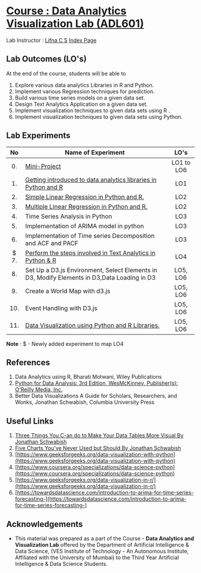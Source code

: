 # [Course : Data Analytics Visualization Lab (ADL601)](https://drive.google.com/file/d/161F1ADE5tG6hq_4epCpiciHqv8opUMfl/view?usp=drive_link)
Lab Instructor : [Lifna C S](mailto:lifna.cs@ves.ac.in)
[Index Page](https://github.com/LifnaJos/ADL601-Data-Analytics-and-Visualization-Lab/blob/main/Experiments/ADC601_DAV_Index.pdf)

## Lab Outcomes (LO's)
At the end of the course, students will be able to
1. Explore various data analytics Libraries in R and Python.
2. Implement various Regression techniques for prediction.
3. Build various time series models on a given data set.
4. Design Text Analytics Application on a given data set.
5. Implement visualization techniques to given data sets using R .
6. Implement visualization techniques to given data sets using Python.

## Lab Experiments
| No | Name of Experiment | LO's |
| :--: | ------------------ | :----: |
| 0. | [Mini-Project](https://github.com/LifnaJos/ADL601-Data-Analytics-and-Visualization-Lab/blob/main/Experiments/Mini-Project.md) | LO1 to LO6 | 
| 1. | [Getting introduced to data analytics libraries in Python and R](https://github.com/LifnaJos/ADL601-Data-Analytics-and-Visualization-Lab/blob/main/Experiments/Experiment_1.md) | LO1 |
| 2. | [Simple Linear Regression in Python and R.](https://github.com/LifnaJos/ADL601-Data-Analytics-and-Visualization-Lab/blob/main/Experiments/Experiment_2.md) | LO2 |
| 3. | [Multiple Linear Regression in Python and R.](https://github.com/LifnaJos/ADL601-Data-Analytics-and-Visualization-Lab/blob/main/Experiments/Experiment_3.md) | LO2 |
| 4. | Time Series Analysis in Python | LO3 |
| 5. | Implementation of ARIMA model in python | LO3 |
| 6. | Implementation of Time series Decomposition and ACF and PACF | LO3 |
| $ 7. | [Perform the steps involved in Text Analytics in Python & R](https://github.com/LifnaJos/ADL601-Data-Analytics-and-Visualization-Lab/blob/main/Experiments/Experiment_7.md) | LO4 |
| 8. | Set Up a D3.js Environment, Select Elements in D3, Modify Elements in D3,Data Loading in D3 | LO5, LO6 |
| 9. | Create a World Map with d3.js |LO5, LO6 | 
| 10. | Event Handling with D3.js | LO5, LO6 |
| 11. | [Data Visualization using Python and R Libraries.](https://github.com/LifnaJos/ADL601-Data-Analytics-and-Visualization-Lab/blob/main/Experiments/Experiment_11.md) | LO5, LO6 |


**Note** : $ - Newly added experiment to map LO4

## References
1. Data Analytics using R, Bharati Motwani, Wiley Publications
2. [Python for Data Analysis: 3rd Edition, WesMcKinney, Publisher(s): O'Reilly Media, Inc.](https://bedford-computing.co.uk/learning/wp-content/uploads/2015/10/Python-for-Data-Analysis.pdf)
3. Better Data Visualizations A Guide for Scholars, Researchers, and Wonks, Jonathan Schwabish, Columbia University Press

## Useful Links
1. [Three Things You C-an do to Make Your Data Tables More Visual By Jonathan Schwabish](https://cupblog.org/2021/03/16/three-things-you-can-do-to-make-your-data-tables-more-visual-by-jonathan-schwabish/)
2. [Five Charts You’ve Never Used but Should By Jonathan Schwabish](https://cupblog.org/2021/01/04/five-charts-youve-never-used-but-should-by-jonathan-schwabish/)
3. [https://www.geeksforgeeks.org/data-visualization-with-python](https://www.geeksforgeeks.org/data-visualization-with-python)
4. [https://www.coursera.org/specializations/data-science-python](https://www.coursera.org/specializations/data-science-python)
5. [https://www.geeksforgeeks.org/data-visualization-in-r/](https://www.geeksforgeeks.org/data-visualization-in-r/)
6. [https://towardsdatascience.com/introduction-to-arima-for-time-series-forecasting-](https://towardsdatascience.com/introduction-to-arima-for-time-series-forecasting-)

## Acknowledgements
* This material was prepared as a part of the Course - **Data Analytics and Visualization Lab** offered by the  Department of Artificial Intelligence & Data Science, (VES Institute of Technology - An Autonomous Institute, Affiliated with the University of Mumbai) to the Third Year Artificial Intelligence & Data Science Students.
